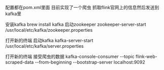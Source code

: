 配置都在pom.xml里面
目前实现了一个爬虫 抓取flink官网上的信息然后发送到kafka里

安装kafka
brew install kafka
启动zookeeper
zookeeper-server-start /usr/local/etc/kafka/zookeeper.properties

打开新的终端
启动kafka
kafka-server-start /usr/local/etc/kafka/server.properties

打开新的终端
接受爬虫的数据
kafka-console-consumer --topic flink-web-scraped-data --from-beginning --bootstrap-server localhost:9092
 